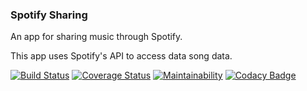 ### Spotify Sharing

An app for sharing music through Spotify.

This app uses Spotify's API to access data song data.

[![Build Status](https://app.travis-ci.com/cwaymeyer/spotify-sharing.svg?token=zTBdyZtbUMz1NEGxDmoK&branch=master)](https://app.travis-ci.com/cwaymeyer/spotify-sharing) [![Coverage Status](https://coveralls.io/repos/github/cwaymeyer/spotify-sharing/badge.svg?branch=master)](https://coveralls.io/github/cwaymeyer/spotify-sharing?branch=master) [![Maintainability](https://api.codeclimate.com/v1/badges/a315edd27ca938e099b4/maintainability)](https://codeclimate.com/github/cwaymeyer/spotify-sharing/maintainability) [![Codacy Badge](https://app.codacy.com/project/badge/Grade/0640eac1afb1428ca2375fbce7529141)](https://www.codacy.com/gh/cwaymeyer/spotify-sharing/dashboard?utm_source=github.com&utm_medium=referral&utm_content=cwaymeyer/spotify-sharing&utm_campaign=Badge_Grade)
